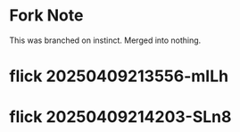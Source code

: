 # Fork Note

This was branched on instinct.
Merged into nothing.
# flick 20250409213556-mILh
# flick 20250409214203-SLn8
